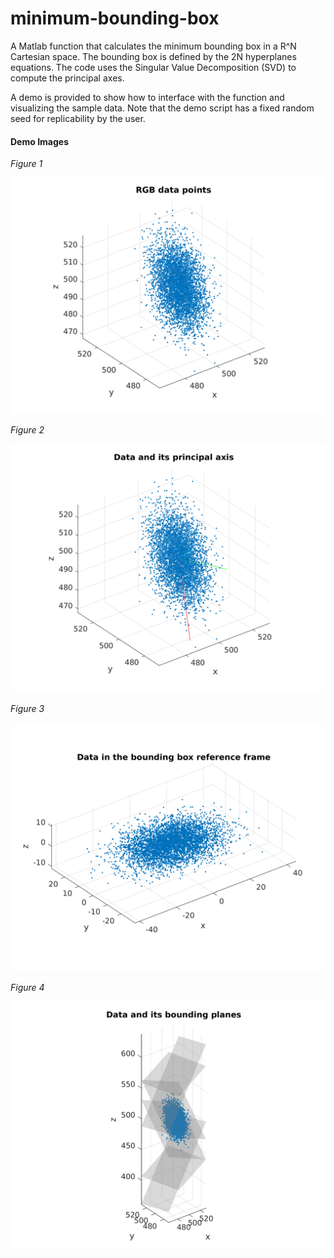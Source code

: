 # minimum-bounding-box

A Matlab function that calculates the minimum bounding box in a R^N Cartesian space.
The bounding box is defined by the 2N hyperplanes equations. 
The code uses the Singular Value Decomposition (SVD) to compute the principal axes.

A demo is provided to show how to interface with the function and visualizing the sample data.
Note that the demo script has a fixed random seed for replicability by the user.  

#### Demo Images

*Figure 1*
<p align="center">
 <img src="img/fig1-data-points.png" width="750">
</p>

*Figure 2*
<p align="center">
 <img src="img/fig2-data-points-pricipal-axis.png" width="750">
</p>

*Figure 3*
<p align="center">
 <img src="img/fig3-data-points-in-bounding-box-reference-frame.png"" width="750">
</p>

*Figure 4*
<p align="center">
 <img src="img/fig4-data-points-bounding-planes.png" width="750">
</p>
